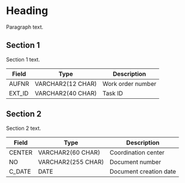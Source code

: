 # Heading
Paragraph text.

## Section 1
Section 1 text.

| Field | Type | Description |
|-------|------|-------------|
| AUFNR | VARCHAR2(12 CHAR) | Work order number |
| EXT_ID | VARCHAR2(40 CHAR) | Task ID |

## Section 2
Section 2 text.

| Field | Type | Description |
|-------|------|-------------|
| CENTER | VARCHAR2(60 CHAR) | Coordination center |
| NO | VARCHAR2(255 CHAR) | Document number |
| C_DATE | DATE | Document creation date |
